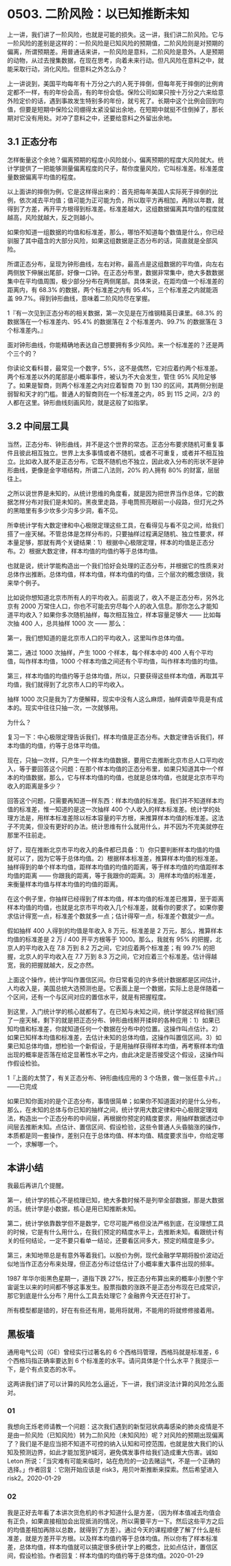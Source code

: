 # 0503. 二阶风险：以已知推断未知

上一讲，我们讲了一阶风险，也就是可能的损失。这一讲，我们讲二阶风险。它与一阶风险的差别是这样的：一阶风险是已知风险的预期值，二阶风险则是对预期的偏离，所谓预期差。用普通话来讲，一阶风险是意料，二阶风险是意外。人是预期的动物，从过去搜集数据，在现在思考，向着未来行动。但凡风险在意料之中，就能采取行动，消化风险。但意料之外怎么办？

上一讲说到，美国平均每年有十万分之六的人死于摔倒，但每年死于摔倒的比例肯定都不一样，有的年份会高，有的年份会低。保险公司如果只按十万分之六来给意外险定价的话，遇到事故发生特别多的年份，就亏死了。长期中这个比例会回到均值，但要是短期中保险公司绷得太紧没留出余地，在短期中就挺不住倒掉了，那长期对它没有用处。对冲了意料之中，还要给意料之外留出余地。

## 3.1 正态分布

怎样衡量这个余地？偏离预期的程度小风险就小，偏离预期的程度大风险就大。统计学提供了一把能够测量偏离程度的尺子，帮你度量风险，它叫标准差。标准差度量数据偏离平均值的程度。

以上面讲的摔倒为例，它是这样得出来的：首先把每年美国人实际死于摔倒的比例，依次减去平均值；值可能为正可能为负，所以取平方再相加，再除以年数，就得到了方差，再开平方根得到标准差。标准差越大，这组数据偏离其均值的程度就越高，风险就越大，反之则越小。

如果你知道一组数据的均值和标准差，那么，哪怕不知道每个数值是什么，你已经驯服了其中蕴含的大部分风险，如果这组数据是正态分布的话，简直就是全部风险。

所谓正态分布，呈现为钟形曲线，左右对称，最高点是这组数据的平均值，向左右两侧放下伸展出尾部，好像一口钟。在正态分布里，数据非常集中，绝大多数数据集中在平均值周围，极少部分分布在两侧尾部。具体来说，在距均值一个标准差的距离内，有 68.3% 的数据，两个标准差之内有 95.4%，三个标准差之内就能涵盖 99.7%。得到钟形曲线，意味着二阶风险尽在掌握。

1『有一次见到正态分布的相关数据，第一次见是在万维钢精英日课里。68.3% 的数据落在一个标准差内、95.4% 的数据落在 2 个标准差内、99.7% 的数据落在 3 个标准差内。』

面对钟形曲线，你能精确地表达自己想要拥有多少风险。来一个标准差的？还是两个三个的？

你读论文看科普，最常见一个数字，5%，这不是偶然，它对应着约两个标准差。两个标准差以外的尾部是小概率事件，被认为不大会发生，管住 95% 风险足够了。如果是智商，则两个标准差之内对应着智商 70 到 130 的区间，其两侧分别是弱智和天才的门槛。普通人的智商则在一个标准差之内，85 到 115 之间，2/3 的人都在这里。钟形曲线刻画风险，就是这般了如指掌。

## 3.2 中间层工具

当然，正态分布、钟形曲线，并不是这个世界的常态。正态分布要求随机可重复事件且彼此相互独立。世界上太多事情或者不随机，或者不可重复，或者并不相互独立。比如收入就不是正态分布，它既不随机也不独立，因此收入分布的形状不是钟形曲线，更像是金字塔结构，所谓二八法则，20% 的人拥有 80% 的财富，层层往上。

之所以说世界是未知的，从统计思维的角度看，就是因为把世界当作总体，它的数据怎样分布对我们是未知的。黑夜里走路，手电筒照亮眼前一小段路，但灯光之外的黑暗里有多少坎多少沟多少洞，看不见。

所幸统计学有大数定律和中心极限定理这些工具，在看得见与看不见之间，给我们搭了一座天梯。不管总体是怎样分布的，只要抽样过程满足随机、独立性要求，样本量足够，那就有两个关键结果：1）根据中心极限定理，样本的均值是正态分布。2）根据大数定律，样本均值的均值约等于总体均值。

也就是说，统计学能构造出一个我们恰好会处理的正态分布，并根据它的性质来对总体作出推断。总体均值，样本均值，样本均值的均值，三个层次的概念很绕，我来举个例子。

比如说你想知道北京市所有人的平均收入。前面说了，收入不是正态分布，另外北京有 2000 万常住人口，你也不可能去穷尽每个人的收入信息。那你怎么才能知道平均收入？如果你多次随机抽样，每次相互独立，样本容量足够大 —— 比如每次抽 400 人，总共抽样 1000 次 —— 那么：

第一，我们想知道的是北京市人口的平均收入，这里叫作总体均值。

第二，通过 1000 次抽样，产生 1000 个样本，每个样本中的 400 人有个平均值，叫作样本均值，1000 个样本均值之间还有个平均值，叫作样本均值的均值。

第三，样本均值的均值约等于总体均值，所以，只要获得这些样本均值，再取其平均值，我们就得到了北京市人口的平均收入。

抽样 1000 次只是我为了方便解释，现实中没有人这么麻烦，抽样调查毕竟是有成本的。现实中往往只抽一次，一次就够用。

为什么？

复习一下：中心极限定理告诉我们，样本均值是正态分布。大数定律告诉我们，样本均值的均值，约等于总体平均值。

现在，只抽一次样，只产生一个样本均值数据，要用它去推断北京市总人口平均收入，等于要回答这个问题：在那个样本均值的正态分布里，如果只知道其中一个样本的均值数据，那么，它与样本均值的均值，也就是总体均值，也就是北京市平均收入的距离是多少？

回答这个问题，只需要再知道一样东西：样本均值的标准差。我们并不知道样本均值的标准差，惟一知道的是这一次抽样 400 个人收入的样本标准差。统计学的处理方法是，用样本标准差除以标本容量的平方根，来推算样本均值的标准差。这法子不完美，但没有更好的办法。统计思维有什么就用什么，并不因为不完美就停在那里不往前走。

好了，现在推断北京市平均收入的条件都已具备：1）你只要判断样本均值的均值就可以了，因为它等于总体均值。2）根据样本标准差，推算样本均值的标准差。抽样得到的单个样本均值，距样本均值的均值的距离，等于样本均值的均值距样本均值的距离 —— 你跟我的距离，等于我跟你的距离。3）用样本均值的标准差，来衡量样本均值与样本均值的均值的距离。

在这个例子里，你抽样已经得到了样本均值，样本均值的标准差已推算，至于距离样本均值的均值，也就是北京市平均收入几个标准差，就看你的要求了。如果你要求估计得宽一点，标准差个数就多一点；估计得窄一点，标准差个数就少一点。

假如抽样 400 人得到的均值是年收入 8 万元，标准差是 2 万元，那么，推算样本均值的标准差是 2 万 / 400 开平方根等于 1000。那么，我就有 95% 的把握，北京人的平均收入在 7.8 万到 8.2 万之间，它对应着两个标准差；有 99.7% 的把握，北京人的平均收入在 7.7 万到 8.3 万之间，它对应着三个标准差。估计得越宽，我的把握就越大，反之亦然。

上面这个操作，统计学叫作置信区间。你日常看见的许多统计数据都是区间估计，人均收入是，美国总统大选预测也是。它表面上是一个数据，实际上总是伴随着一个区间，还有一个与区间对应的置信水平，就是有把握程度。

到这里，入门统计学的核心就都有了。在已知与未知之间，统计学就这样给我们搭了一座天梯，剩下的就是把正态分布、钟形曲线掰开揉碎的各种应用：1）如果已知均值和标准差，你就知道任何一个数据在分布中的位置。这操作叫点估计。2）如果已知样本均值和标准差，去估计未知的总体均值，这操作叫置信区间。3）如果已知总体均值，想检验一个新假设，于是用抽样获得样本均值，再考察样本均值出现的概率是否落在给定显著性水平之内，由此决定是否接受这个假设，这操作叫作假设检验。

1『上面的太赞了，有关正态分布、钟形曲线应用的 3 个场景，做一张任意卡片。』——已完成

如果已知你面对的是个正态分布，事情很简单；如果你不知道面对的是什么分布，那么，在未知的总体与你已知的抽样之间，统计学用大数定律和中心极限定理戏法，构造出一个正态分布的中间层，再根据你预定的精度要求，用抽样数据透过中间层去推断未知。点估计、置信区间、假设检验，这些令普通人头昏脑涨的操作，本质都是同一套操作，差别只在于总体均值、样本均值、精度要求当中，你给定哪一个，求解哪一个。

## 本讲小结

我最后再讲几个提醒。

第一，统计学的核心不是梳理已知，绝大多数时候不是列举全部数据，那是大数据的活。统计学是小数据，核心是用已知推断未知。

第二，统计学依靠数学但不是数学，它尽可能严格但没法严格到底，在没理想工具的时候，它是有什么用什么，在我们预定的精度水平上，去推断未知。看跟统计有关的任何结论，一定不要只看单一结论，还要看区间多大，预定的精度是多少。

第三，未知地带总是有意外等着我们。以股价为例，现代金融学早期将股价波动近似地当作正态分布来处理，但正态分布过低估计了小概率重大事件出现的频率。

1987 年华尔街黑色星期一，道指下跌 27%，按正态分布算出来的概率小到整个宇宙诞生以来的时间都不够这事发生。股票指数的涨跌不是正态分布现在已成常识，那它到底是什么分布？用什么工具去处理它？金融界今天还在打补丁。

所有模型都是错的，好在有些还有用，能用将就用，不能用的将就修修接着用。

## 黑板墙

通用电气公司（GE）曾经实行过著名的 6 个西格玛管理，西格玛就是标准差，6 个西格玛指正确率要达到 6 个标准差的水平。请问具体是个什么水平？我提示一下，是个有点变态的水平。

这两讲我们讲了可以计算的风险怎么逼近，下一讲，我们讲没法计算的风险怎么面对。

### 01

我想向王烁老师请教一个问题：这次我们遇到的新型冠状病毒感染的肺炎疫情是不是由一阶风险（已知风险）转为二阶风险（未知风险）呢？对风险的预期出现偏离了？我们是不是应当把不知道不可控的纳入认知和可控范围，也就是放大我们的认知及预测边界，如此才能加宽护城河，避免偶发事件给我们造成重大伤害。诚如 Leton 所说：「当灾难有可能来临时，站在危险的一边去赌运气，不是一个正确的选择。」作者回复：它刚开始应该是 risk3，用贝叶斯推断来探索。然后希望进入 risk2。2020-01-29

### 02

我是正好去年看了本讲次货危机的书才知道什么是方差，（因为样本值减去均值会有正负，如果直接相加会出现抵消的情况，所以需要平方一下。然后这些平方之后的均值差相加再除以总数，就得到了方差）。通过今天的课程顺便了解了什么是标准差，就是方差开平方根。以及样本均值约等于总体均值。所以你有了样本标准差，总体均值，样本均值就可以搞定很多统计学上的概念，比如点估计，置信区间，假设检验。作者回复：样本均值的均值约等于总体均值。2020-01-29